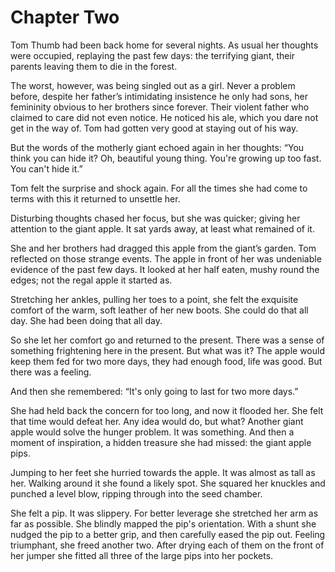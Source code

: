 # Chapter Two

Tom Thumb had been back home for several nights. As usual her thoughts were occupied, replaying the past few days: the terrifying giant, their parents leaving them to die in the forest.

The worst, however, was being singled out as a girl. Never a problem before, despite her father’s intimidating insistence he only had sons, her femininity obvious to her brothers since forever. Their violent father who claimed to care did not even notice. He noticed his ale, which you dare not get in the way of. Tom had gotten very good at staying out of his way.

But the words of the motherly giant echoed again in her thoughts: “You think you can hide it? Oh, beautiful young thing. You're growing up too fast. You can't hide it.”

Tom felt the surprise and shock again. For all the times she had come to terms with this it returned to unsettle her.

Disturbing thoughts chased her focus, but she was quicker; giving her attention to the giant apple. It sat yards away, at least what remained of it. 

She and her brothers had dragged this apple from the giant’s garden. Tom reflected on those strange events. The apple in front of her was undeniable evidence of the past few days. It looked at her half eaten, mushy round the edges; not the regal apple it started as.

Stretching her ankles, pulling her toes to a point, she felt the exquisite comfort of the warm, soft leather of her new boots. She could do that all day. She had been doing that all day.

So she let her comfort go and returned to the present. There was a sense of something frightening here in the present. But what was it? The apple would keep them fed for two more days, they had enough food, life was good. But there was a feeling. 

And then she remembered: “It's only going to last for two more days.”

She had held back the concern for too long, and now it flooded her. She felt that time would defeat her. Any idea would do, but what? Another giant apple would solve the hunger problem. It was something. And then a moment of inspiration, a hidden treasure she had missed: the giant apple pips.

Jumping to her feet she hurried towards the apple. It was almost as tall as her. Walking around it she found a likely spot. She squared her knuckles and punched a level blow, ripping through into the seed chamber.

She felt a pip. It was slippery. For better leverage she stretched her arm as far as possible. She blindly mapped the pip's orientation. With a shunt she nudged the pip to a better grip, and then carefully eased the pip out. Feeling triumphant, she freed another two. After drying each of them on the front of her jumper she fitted all three of the large pips into her pockets.

